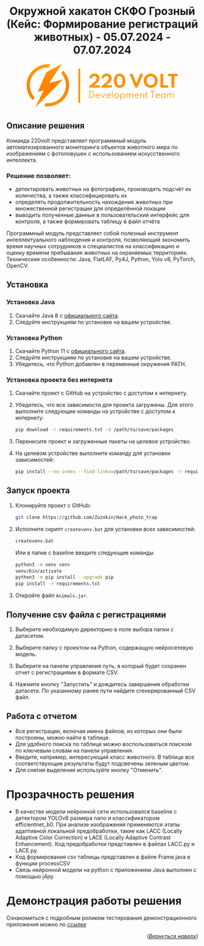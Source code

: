 <h1 align="center">Окружной хакатон СКФО Грозный (Кейс: Формирование регистраций животных) - 05.07.2024 - 07.07.2024</h1>

<p align="center">
    <img src="assets/220voltlogo.png" height="">
</p>

## Описание решения

Команда 220volt представляет программный модуль автоматизированного мониторинга объектов животного мира по изображениям с фотоловушек с использованием искусственного интеллекта.

### Решение позволяет:
* детектировать животных на фотографиях, производить подсчёт их количества, а также классифицировать их
* определять продолжительность нахождения животных при множественной регистрации для определённой локации
* выводить полученные данные в пользовательский интерфейс для контроля, а также формировать таблицу в файл отчёта

Программный модуль представляет собой полезный инструмент интеллектуального наблюдения и контроля, позволяющий экономить время научных сотрудников и специалистов на классификацию и оценку времени пребывания животных на охраняемых территориях.
Технические особенности:
Java, FlatLAF, Py4J, Python, Yolo v8, PyTorch, OpenCV.



## Установка

### Установка Java
1. Скачайте Java 8 с [официального сайта](https://www.java.com/ru/download/ie_manual.jsp?locale=ru).
2. Следуйте инструкциям по установке на вашем устройстве.

### Установка Python
1. Скачайте Python 11 с [официального сайта](https://www.python.org/downloads/).
2. Следуйте инструкциям по установке на вашем устройстве.
3. Убедитесь, что Python добавлен в переменные окружения PATH.

### Установка проекта без интернета
1. Скачайте проект с GitHub на устройство с доступом к интернету.
2. Убедитесь, что все зависимости для проекта загружены. Для этого выполните следующие команды на устройстве с доступом к интернету:

    ```bash
    pip download -r requirements.txt -d /path/to/save/packages
    ```

3. Перенесите проект и загруженные пакеты на целевое устройство.
4. На целевом устройстве выполните команду для установки зависимостей:

    ```bash
    pip install --no-index --find-links=/path/to/save/packages -r requirements.txt
    ```

## Запуск проекта

1. Клонируйте проект с GitHub:

    ```bash
    git clone https://github.com/Zuzokin/Hack_photo_trap
    ```

2. Исполните скрипт `createvenv.bat` для установки всех зависимостей:

    ```bash
    createvenv.bat
    ```
    
    Или в папке с baseline введите следующие команды 
    ```bash
    python3 -m venv venv
    venv/bin/activate
    python3 -m pip install --upgrade pip
    pip install -r requirements.txt
   ```
3.   Откройте файл `Animals.jar`.

## Получение csv файла с регистрациями

1. Выберите необходимую директорию в поле выбора папки с датасетом.

2. Выберите папку с проектом на Python, содержащую нейросетевую модель.

3. Выберите на панели управления путь, в который будет сохранен отчет с регистрациями в формате CSV.

4. Нажмите кнопку "Запустить" и дождитесь завершения обработки датасета. По указанному ранее пути найдите сгенерированный CSV файл.

## Работа с отчетом

- Все регистрации, включая имена файлов, из которых они были построены, можно найти в таблице.
- Для удобного поиска по таблице можно воспользоваться поиском по ключевым словам на панели управления.
- Введите, например, интересующий класс животного. В таблице все соответствующие результаты будут подсвечены зеленым цветом.
- Для снятия выделения используйте кнопку "Отменить".

# Прозрачность решения
   * В качестве модели нейронной сети использовался baseline с детектором YOLOv8 размера nano и классификатором efficientnet_b0. При анализе изображения применяются этапы адаптивной локальной предобработки, такие как  LACC (Locally Adaptive Color Correction) и  LACE (Locally Adaptive Contrast Enhancement). Код предобработки представлен в файлах LACC.py и LACE.py.
   * Код формирования csv таблицы представлен в файле Frame.java в функции processCSV
   * Связь нейронной модели на python с приложением Java выполнен с помощью j4py.

# Демонстрация работы решения 

Ознакомиться с подробным роликом тестирования демонстрационного приложения можно по [ссылке](https://disk.yandex.ru/d/TFLspRD_T5EjaA)

<p align="right">(<a href="#readme-top"><i>Вернуться наверх</i></a>)</p>